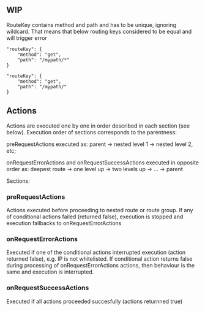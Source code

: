## WIP

RouteKey contains method and path and has to be unique, ignoring wildcard. That means that below routing keys considered to be equal and will trigger error
```
"routeKey": {
    "method": "get",
    "path": "/mypath/*"
}
```
```
"routeKey": {
    "method": "get",
    "path": "/mypath/"
}
```

## Actions
Actions are executed one by one in order described in each section (see below). Execution order of sections corresponds to the parentness: 

preRequestActions executed as: parent -> nested level 1 -> nested level 2, etc; 

onRequestErrorActions and onRequestSuccessActions executed in opposite order as: deepest route -> one level up -> two levels up -> ... -> parent

Sections:
### preRequestActions 
Actions executed before proceeding to nested route or route group. If any of conditional actions failed (returned false), execution is stopped and execution fallbacks to onRequestErrorActions

### onRequestErrorActions
Executed if one of the conditional actions interrupted execution (action returned false), e.g. IP is not whitelisted. If conditional action returns false during processing of onRequestErrorActions actions, then behaviour is the same and execution is interrupted.

### onRequestSuccessActions
Executed if all actions proceeded succesfully (actions returnned true)